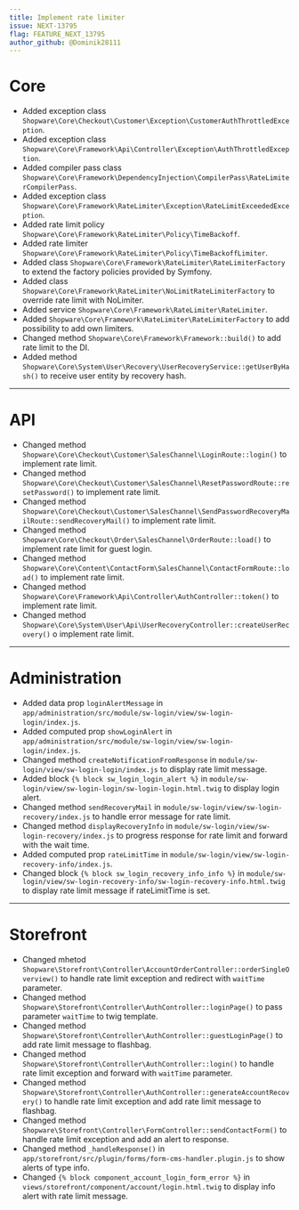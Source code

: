 ```yaml
---
title: Implement rate limiter
issue: NEXT-13795
flag: FEATURE_NEXT_13795
author_github: @Dominik28111
---
```

# Core
* Added exception class `Shopware\Core\Checkout\Customer\Exception\CustomerAuthThrottledException`.
* Added exception class `Shopware\Core\Framework\Api\Controller\Exception\AuthThrottledException`.
* Added compiler pass class `Shopware\Core\Framework\DependencyInjection\CompilerPass\RateLimiterCompilerPass`.
* Added exception class `Shopware\Core\Framework\RateLimiter\Exception\RateLimitExceededException`.
* Added rate limit policy `Shopware\Core\Framework\RateLimiter\Policy\TimeBackoff`.
* Added rate limiter `Shopware\Core\Framework\RateLimiter\Policy\TimeBackoffLimiter`.
* Added class `Shopware\Core\Framework\RateLimiter\RateLimiterFactory` to extend the factory policies provided by Symfony.
* Added class `Shopware\Core\Framework\RateLimiter\NoLimitRateLimiterFactory` to override rate limit with NoLimiter.
* Added service `Shopware\Core\Framework\RateLimiter\RateLimiter`.
* Added `Shopware\Core\Framework\RateLimiter\RateLimiterFactory` to add possibility to add own limiters.
* Changed method `Shopware\Core\Framework\Framework::build()` to add rate limit to the DI.
* Added method `Shopware\Core\System\User\Recovery\UserRecoveryService::getUserByHash()` to receive user entity by recovery hash.
___
# API
* Changed method `Shopware\Core\Checkout\Customer\SalesChannel\LoginRoute::login()` to implement rate limit.
* Changed method `Shopware\Core\Checkout\Customer\SalesChannel\ResetPasswordRoute::resetPassword()` to implement rate limit.
* Changed method `Shopware\Core\Checkout\Customer\SalesChannel\SendPasswordRecoveryMailRoute::sendRecoveryMail()` to implement rate limit.
* Changed method `Shopware\Core\Checkout\Order\SalesChannel\OrderRoute::load()` to implement rate limit for guest login.
* Changed method `Shopware\Core\Content\ContactForm\SalesChannel\ContactFormRoute::load()` to implement rate limit.
* Changed method `Shopware\Core\Framework\Api\Controller\AuthController::token()` to implement rate limit.
* Changed method `Shopware\Core\System\User\Api\UserRecoveryController::createUserRecovery()` o implement rate limit.
___
# Administration
* Added data prop `loginAlertMessage` in `app/administration/src/module/sw-login/view/sw-login-login/index.js`.
* Added computed prop `showLoginAlert` in `app/administration/src/module/sw-login/view/sw-login-login/index.js`.
* Changed method `createNotificationFromResponse` in `module/sw-login/view/sw-login-login/index.js` to display rate limit message.
* Added block `{% block sw_login_login_alert %}` in `module/sw-login/view/sw-login-login/sw-login-login.html.twig` to display login alert.
* Changed method `sendRecoveryMail` in `module/sw-login/view/sw-login-recovery/index.js` to handle error message for rate limit.
* Changed method `displayRecoveryInfo` in `module/sw-login/view/sw-login-recovery/index.js` to progress response for rate limit and forward with the wait time.
* Added computed prop `rateLimitTime` in `module/sw-login/view/sw-login-recovery-info/index.js`.
* Changed block `{% block sw_login_recovery_info_info %}` in `module/sw-login/view/sw-login-recovery-info/sw-login-recovery-info.html.twig` to display rate limit message if rateLimitTime is set.
___
# Storefront
* Changed mhetod `Shopware\Storefront\Controller\AccountOrderController::orderSingleOverview()` to handle rate limit exception and redirect with `waitTime` parameter.
* Changed method `Shopware\Storefront\Controller\AuthController::loginPage()` to pass parameter `waitTime` to twig template.
* Changed method `Shopware\Storefront\Controller\AuthController::guestLoginPage()` to add rate limit message to flashbag.
* Changed method `Shopware\Storefront\Controller\AuthController::login()` to handle rate limit exception and forward with `waitTime` parameter.
* Changed method `Shopware\Storefront\Controller\AuthController::generateAccountRecovery()` to handle rate limit exception and add rate limit message to flashbag.
* Changed method `Shopware\Storefront\Controller\FormController::sendContactForm()` to handle rate limit exception and add an alert to response.
* Changed method `_handleResponse()` in `app/storefront/src/plugin/forms/form-cms-handler.plugin.js` to show alerts of type info.
* Changed `{% block component_account_login_form_error %}` in `views/storefront/component/account/login.html.twig` to display info alert with rate limit message.
